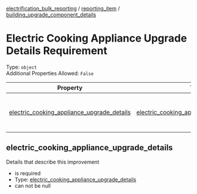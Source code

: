 


  
[electrification_bulk_reporting](electrification_bulk_reporting.md) / [reporting_item](reporting_item.md) / [building_upgrade_component_details](building_upgrade_component_details.md)
# Electric Cooking Appliance Upgrade Details Requirement
  
Type: `object`  
Additional Properties Allowed: `False`  
  

|Property|Type|Required|Format|Title|
| :---: | :---: | :---: | :---: | :---: |
|[electric_cooking_appliance_upgrade_details](#electric_cooking_appliance_upgrade_details)|[electric_cooking_appliance_upgrade_details](electric_cooking_appliance_upgrade_details.md)|:white_check_mark:||Electric Cooking Appliance Upgrade Details|

## electric_cooking_appliance_upgrade_details
  
Details that describe this improvement  
  

- is required
- Type: [electric_cooking_appliance_upgrade_details](electric_cooking_appliance_upgrade_details.md)
- can not be null
